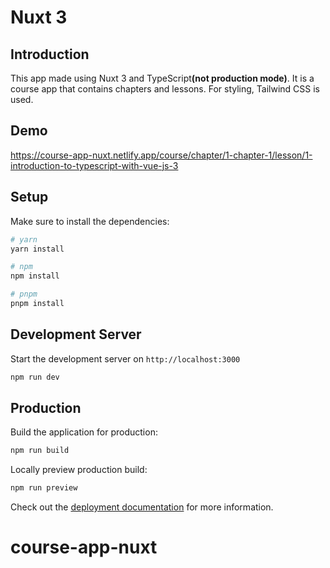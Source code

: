 # Nuxt 3

## Introduction

This app made using Nuxt 3 and TypeScript<b>(not production mode)</b>. It is a course app that contains chapters and lessons. For styling,
Tailwind CSS is used.

## Demo

https://course-app-nuxt.netlify.app/course/chapter/1-chapter-1/lesson/1-introduction-to-typescript-with-vue-js-3

## Setup

Make sure to install the dependencies:

```bash
# yarn
yarn install

# npm
npm install

# pnpm
pnpm install
```

## Development Server

Start the development server on `http://localhost:3000`

```bash
npm run dev
```

## Production

Build the application for production:

```bash
npm run build
```

Locally preview production build:

```bash
npm run preview
```

Check out the [deployment documentation](https://nuxt.com/docs/getting-started/deployment) for more information.

# course-app-nuxt
